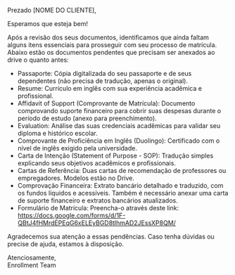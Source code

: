 Prezado [NOME DO CLIENTE],

Esperamos que esteja bem!

Após a revisão dos seus documentos, identificamos que ainda faltam alguns itens essenciais para prosseguir com seu processo de matrícula. Abaixo estão os documentos pendentes que precisam ser anexados ao drive o quanto antes:

- Passaporte: Cópia digitalizada do seu passaporte e de seus dependentes (não precisa de tradução, apenas o original).
- Resume: Currículo em inglês com sua experiência acadêmica e profissional.
- Affidavit of Support (Comprovante de Matrícula): Documento comprovando suporte financeiro para cobrir suas despesas durante o período de estudo (anexo para preenchimento).
- Evaluation: Análise das suas credenciais acadêmicas para validar seu diploma e histórico escolar.
- Comprovante de Proficiência em Inglês (Duolingo): Certificado com o nível de inglês exigido pela universidade.
- Carta de Intenção (Statement of Purpose - SOP): Tradução simples explicando seus objetivos acadêmicos e profissionais.
- Cartas de Referência: Duas cartas de recomendação de professores ou empregadores. Modelos estão no Drive.
- Comprovação Financeira: Extrato bancário detalhado e traduzido, com os fundos líquidos e acessíveis. Também é necessário anexar uma carta de suporte financeiro e extratos bancários atualizados.
- Formulário de Matrícula: Preencha-o através deste link: https://docs.google.com/forms/d/1F-QBtJ4fHMrdEPEqG6xELEyBGD8tlhmAD2JEssXP8QM/

Agradecemos sua atenção a essas pendências. Caso tenha dúvidas ou precise de ajuda, estamos à disposição.

Atenciosamente,  
Enrollment Team


